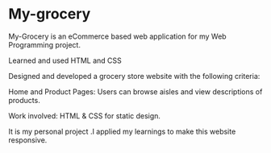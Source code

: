 # My-grocery

My-Grocery is an eCommerce based web application for my Web Programming project.


Learned and used HTML and CSS 

Designed and developed a grocery store website with the following criteria:

Home and Product Pages: Users can browse aisles and view descriptions of products.


Work involved: HTML & CSS for static design.


It is my personal project .I applied my learnings to make this website responsive.

